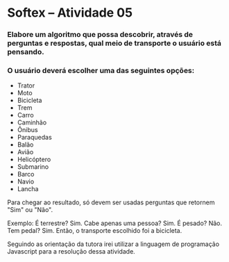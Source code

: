 # Softex – Atividade 05

### Elabore um algoritmo que possa descobrir, através de perguntas e respostas, qual meio de transporte o usuário está pensando.

### O usuário deverá escolher uma das seguintes opções:

- Trator
- Moto
- Bicicleta
- Trem
- Carro
- Caminhão
- Ônibus
- Paraquedas
- Balão
- Avião
- Helicóptero
- Submarino
- Barco
- Navio
- Lancha

Para chegar ao resultado, só devem ser usadas perguntas que retornem "Sim" ou "Não".

Exemplo:
É terrestre? Sim.
Cabe apenas uma pessoa? Sim.
É pesado? Não.
Tem pedal? Sim.
Então, o transporte escolhido foi a bicicleta.

Seguindo as orientação da tutora irei utilizar a linguagem de programação Javascript para a resolução dessa atividade.

<script>
Seguindo as orientação da tutora irei utilizar a linguagem de programação Javascript para a resolução dessa atividade. 

//Importação da biblioteca
let input = require('prompt-sync')();
var terrestre = " ", aereo = " ", aquatico = " ";
  console.log("O meio de transporte é terrestre?(sim ou nao)");
  var terrestre = input();
  if(terrestre == "sim"){
    console.log("Cabe apenas uma pessoa? (sim ou nao)");
    var cabeApenasUmaPessoa = input();
    if(cabeApenasUmaPessoa == "sim"){
      console.log("É pesado? (sim ou nao)");
      var epesado = input();
      if (epesado == "sim"){
        console.log("Então, o transporte escolhido foi o TRATOR");      
      }else{
        console.log("Tem pedal? (sim ou nao)");
        var temPedal = input();
        if (temPedal == "sim"){
          console.log("Então, o transporte escolhido foi a BICILETA");
        }
      }
    } else if(cabeApenasUmaPessoa == "nao"){
      console.log("Usa capacete? (sim ou nao)");
      var usaCapacete = input();
      if(usaCapacete == "sim"){
      console.log("Então, o transporte escolhido foi a MOTO");
      
    } else if(usaCapacete == "nao"){
      console.log("Tem passageiro? (sim ou nao)");
      var temPassageiro = input();
      if(temPassageiro == "sim"){
        console.log("Usa trilhos? (sim ou nao)");
        var usaTrilhos = input();
        if (usaTrilhos == "sim"){
          console.log("Então, o transporte escolhido foi o TREM");
        } else{
          console.log("Anda na pista? (sim ou nao)");
          var andaNaPista = input();
          if(andaNaPista == "sim"){
            console.log("É alto? (sim ou nao)");
              var ealto = input();
              if(ealto == "sim"){
                console.log("Usa carroceria? (sim ou nao)");
                var usaCarroceria = input();
                if(usaCarroceria == "sim"){
                  console.log("Então, o transporte escolhido foi o CAMINHÃO");
                } else if(usaCarroceria == "nao") {
                  console.log("Pode ter cobrador? (sim ou nao)");
                  var podeTerCobrador = input();
                  if (podeTerCobrador == "sim"){
                      console.log("Então, o transporte escolhido foi o Ônibus");
                  }
                }
              }else{
                console.log("É veiculo leve? (sim ou nao)");
                var eVeiculoLeve = input();
                if (eVeiculoLeve == "sim"){
                   console.log("Então, o transporte escolhido foi o CARRO");
                }
              }
          }
        }
      }
      else{
        console.log("Não é um veiculo terrestre!")
      }  
    }
  }
    //fim de terrestre
    } else if (terrestre == "nao"){
    console.log("O meio de transporte é aereo?(sim ou nao)");
    var aereo = input();
    if(aereo == "sim"){
    console.log("Precisa pular?(sim ou nao)");
      var precisaPular = input();
      if (precisaPular == "sim"){
        console.log("Então, o transporte escolhido foi a ASA DELTA");
      } else{
        console.log("O meio de transporte viaja dentro? (sim ou nao)");
        var viajaDentro = input();
        if (viajaDentro == "sim"){
          console.log("É devagar? (sim ou nao)");
          var eDevagar = input();
          if(eDevagar == "sim"){
            console.log("Então, o transporte escolhido foi o BALÃO")
          } else {
            console.log("Tem piloto? (sim ou nao)");
            var temPiloto = input();
            if (temPiloto == "sim"){
              console.log("Possui asas fixas? (sim ou nao)");
              var possuiAssasFixas = input();
              if (possuiAssasFixas == "sim"){
                console.log("Então, o transporte escolhido foi o AVIÃO");
              } else{
                console.log("Faz voo vertical? (sim ou não)");
                var fazVooVertical = input();
                if (fazVooVertical == "sim"){
                  console.log("Então, o transporte escolhido foi o HELICOPTERO");
                }
              }
            }
          }
        }
      }  
    //fim de aereo
    } else if (aereo == "nao") { 
    console.log("O meio de transporte é aquatico?(sim ou nao)");
    var aquatico = input();
    if(aquatico == "sim"){
    console.log("É coberto d'agua? (sim ou nao)");
    var eCobertoDagua = input();
    if (eCobertoDagua == "sim"){
      console.log("Então, o transporte escolhido foi o SUBMARINO");
    } else{
      console.log("Navega na agua? (sim ou nao)");
      var navegaNaAgua = input();
      if (navegaNaAgua == "sim"){
        console.log("Possui vela? (sim ou nao)");
        var possuiVela = input();
        if(possuiVela == "sim"){
          console.log("Então, o transporte escolhido foi o BARCO");
        } else{
          console.log("Tem motor? (sim ou nao)");
          var temMotor = input();
          if (temMotor == "sim"){
            console.log("É alto? (sim ou nao)");
            var eAlto = input();
            if (eAlto == "sim"){
              console.log("Então, o transporte escolhido foi o NAVIO");
            }else{
              console.log("Pode ser descoberto? (sim ou nao)");
              var podeSerDescoberto = input();
              if (podeSerDescoberto == "sim"){
                 console.log("Então, o transporte escolhido foi  LANCHA");
              }

            }
          }
        }
      }

    }  
    //fim de aquatico
    }else{
    console.log("Meio de transporte invalido");
    }
  }
 }
</script>

